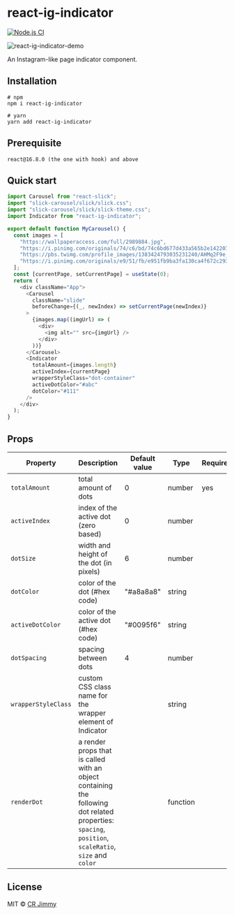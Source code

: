 # react-ig-indicator

[![Node.js CI](https://github.com/jimmy319/react-ig-indicator/actions/workflows/cd.yaml/badge.svg)](https://github.com/jimmy319/react-ig-indicator/actions/workflows/cd.yaml)

![react-ig-indicator-demo](https://user-images.githubusercontent.com/1024985/128050499-510526e3-293b-4a08-89b8-460ec6d7bb0c.gif)

An Instagram-like page indicator component.

## Installation

```shell
# npm
npm i react-ig-indicator

# yarn
yarn add react-ig-indicator
```

## Prerequisite

```
react@16.8.0 (the one with hook) and above
```

## Quick start

```js
import Carousel from "react-slick";
import "slick-carousel/slick/slick.css";
import "slick-carousel/slick/slick-theme.css";
import Indicator from "react-ig-indicator";

export default function MyCarousel() {
  const images = [
    "https://wallpaperaccess.com/full/2989884.jpg",
    "https://i.pinimg.com/originals/74/c6/bd/74c6bd677d433a565b2e142207623533.png",
    "https://pbs.twimg.com/profile_images/1383424793035231240/AHMq2F9e_400x400.jpg",
    "https://i.pinimg.com/originals/e9/51/fb/e951fb9ba3fa130ca4f672c29379ae88.jpg",
  ];
  const [currentPage, setCurrentPage] = useState(0);
  return (
    <div className="App">
      <Carousel
        className="slide"
        beforeChange={(_, newIndex) => setCurrentPage(newIndex)}
      >
        {images.map((imgUrl) => (
          <div>
            <img alt="" src={imgUrl} />
          </div>
        ))}
      </Carousel>
      <Indicator
        totalAmount={images.length}
        activeIndex={currentPage}
        wrapperStyleClass="dot-container"
        activeDotColor="#abc"
        dotColor="#111"
      />
    </div>
  );
}
```

## Props

| Property            | Description                                                                                                                                           | Default value | Type     | Required |
| ------------------- | ----------------------------------------------------------------------------------------------------------------------------------------------------- | ------------- | -------- | -------- |
| `totalAmount`       | total amount of dots                                                                                                                                  | 0             | number   | yes      |
| `activeIndex`       | index of the active dot (zero based)                                                                                                                  | 0             | number   |          |
| `dotSize`           | width and height of the dot (in pixels)                                                                                                               | 6             | number   |          |
| `dotColor`          | color of the dot (#hex code)                                                                                                                          | "#a8a8a8"     | string   |          |
| `activeDotColor`    | color of the active dot (#hex code)                                                                                                                   | "#0095f6"     | string   |          |
| `dotSpacing`        | spacing between dots                                                                                                                                  | 4             | number   |          |
| `wrapperStyleClass` | custom CSS class name for the wrapper element of Indicator                                                                                            |               | string   |          |
| `renderDot`         | a render props that is called with an object containing the following dot related properties: `spacing`, `position`, `scaleRatio`, `size` and `color` |               | function |          |

## License

MIT © [CR Jimmy](https://github.com/jimmy319)
